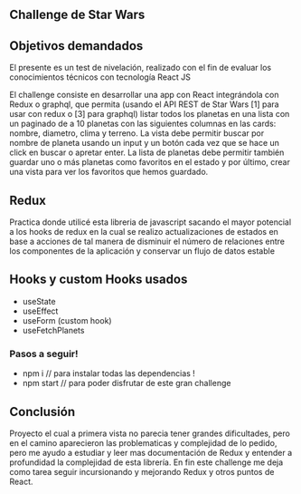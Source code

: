 ## Challenge de Star Wars

## Objetivos demandados 
El presente es un test de nivelación, realizado con el fin de evaluar los conocimientos técnicos con tecnología React JS

El challenge consiste en desarrollar una app con React integrándola con Redux o graphql, que permita (usando el API REST de Star Wars [1] para usar con redux o [3] para graphql) listar todos los planetas en una lista con un paginado de a 10 planetas con las siguientes columnas en las cards: nombre, diametro, clima y terreno.
La vista debe permitir buscar por nombre de planeta usando un input y un botón cada vez que se hace un click en buscar o apretar enter.
La lista de planetas debe permitir también guardar uno o más planetas como favoritos en el estado y por último, crear una vista para ver los favoritos que hemos guardado.


## Redux
Practica donde utilicé esta libreria de javascript sacando el mayor potencial a los hooks de redux en la cual se realizo actualizaciones de estados en base a acciones de tal manera de disminuir el número de relaciones entre los componentes de la aplicación y conservar un flujo de datos estable

## Hooks y custom Hooks usados
- useState
- useEffect
- useForm (custom hook)
- useFetchPlanets


### Pasos a seguir!
- npm i  // para instalar todas las dependencias !
- npm start //  para poder disfrutar de este gran challenge

## Conclusión 
Proyecto el cual a primera vista no parecia tener grandes dificultades, pero en el camino aparecieron las problematicas y complejidad de lo pedido, pero me ayudo a estudiar y leer mas documentación de Redux y entender a profundidad la complejidad de esta librería. En fin este challenge me deja como tarea seguir incursionando y mejorando Redux y otros puntos de React.